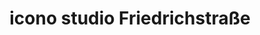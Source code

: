 ---
title: "icono studio Friedrich­straße"
url: /berlin/icono-studio-friedrichstrasse/
shop: Friseur
---